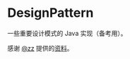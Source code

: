 # DesignPattern

一些重要设计模式的 Java 实现（备考用）。

感谢 [@zz](https://github.com/zwithz) 提供的[资料](https://mubu.com/doc/swRViY6Cws)。